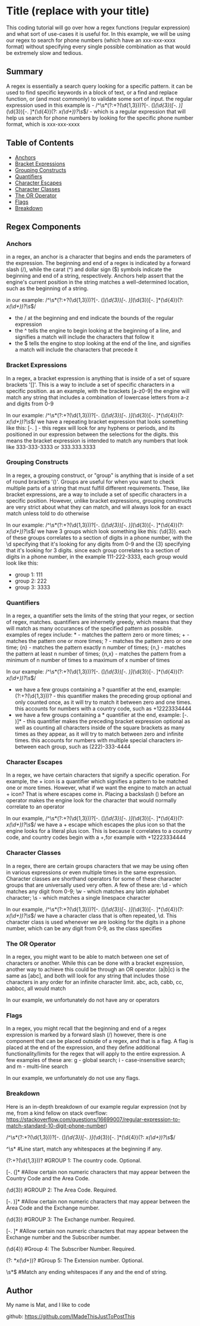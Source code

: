 # Title (replace with your title)
This coding tutorial will go over how a regex functions (regular expression) and what sort of use-cases it is useful for. In this example, we will be using our regex to search for phone numbers (which have an xxx-xxx-xxxx format) without specifying every single possible combination as that would be extremely slow and tedious.

## Summary

A regex is essentially a search query looking for a specific pattern. it can be used to find specific keywords in a block of text, or a find and replace function, or (and most commonly) to validate some sort of input. the regular expression used in this example is - /^\s*(?:\+?(\d{1,3}))?[-. (]*(\d{3})[-. )]*(\d{3})[-. ]*(\d{4})(?: *x(\d+))?\s*$/ - which is a regular expression that will help us search for phone numbers by looking for the specific phone number format, which is xxx-xxx-xxxx

## Table of Contents

- [Anchors](#anchors)
- [Bracket Expressions](#bracket-expressions)
- [Grouping Constructs](#grouping-constructs)
- [Quantifiers](#quantifiers)
- [Character Escapes](#character-escapes)
- [Character Classes](#character-classes)
- [The OR Operator](#the-or-operator)
- [Flags](#flags)
- [Breakdown](#breakdown)

## Regex Components

### Anchors
in a regex, an anchor is a character that begins and ends the parameters of the expression. The beginning and end of a regex is indicated by a forward slash (/), while the carat (^) and dollar sign ($) symbols indicate the beginning and end of a string, respectively. Anchors help assert that the engine's current position in the string matches a well-determined location, such as the beginning of a string.

in our example: /^\s*(?:\+?(\d{1,3}))?[-. (]*(\d{3})[-. )]*(\d{3})[-. ]*(\d{4})(?: *x(\d+))?\s*$/
- the / at the beginning and end indicate the bounds of the regular expression
- the ^ tells the engine to begin looking at the beginning of a line, and signifies a match will include the characters that follow it
- the $ tells the engine to stop looking at the end of the line, and signifies a match will include the characters that precede it

### Bracket Expressions
In a regex, a bracket expression is anything that is inside of a set of square brackets '[]'. This is a way to include a set of specific characters in a specific position. as an example, with the brackets [a-z0-9] the engine will match any string that includes a combination of lowercase letters from a-z and digits from 0-9

In our example: /^\s*(?:\+?(\d{1,3}))?[-. (]*(\d{3})[-. )]*(\d{3})[-. ]*(\d{4})(?: *x(\d+))?\s*$/ we have a repeating bracket expression that looks something like this: [-. ] - this regex will look for any hyphens or periods, and its positioned in our expression between the selections for the digits. this means the bracket expression is intended to match any numbers that look like 333-333-3333 or 333.333.3333

### Grouping Constructs
In a regex, a grouping construct, or "group" is anything that is inside of a set of round brackets '()'. Groups are useful for when you want to check multiple parts of a string that must fulfill different requirements. These, like bracket expressions, are a way to include a set of specific characters in a specific position. However, unlike bracket expressions, grouping constructs are very strict about what they can match, and will always look for an exact match unless told to do otherwise

In our example: /^\s*(?:\+?(\d{1,3}))?[-. (]*(\d{3})[-. )]*(\d{3})[-. ]*(\d{4})(?: *x(\d+))?\s*$/ we have 3 groups which look something like this: (\d{3}). each of these groups correlates to a section of digits in a phone number, with the \d specifying that it's looking for any digits from 0-9 and the {3} specifying that it's looking for 3 digits. since each group correlates to a section of digits in a phone number, in the example 111-222-3333, each group would look like this:
- group 1: 111
- group 2: 222
- group 3: 3333

### Quantifiers
In a regex, a quantifier sets the limits of the string that your regex, or section of regex, matches. quantifiers are inhernetly greedy, which means that they will match as many occurances of the specified pattern as possible. examples of regex include: * - matches the pattern zero or more times; + - matches the pattern one or more times; ? - matches the pattern zero or one time; {n} - matches the pattern exactly n number of times; {n,} - matches the pattern at least n number of times; {n,x} - matches the pattern from a minimum of n number of times to a maximum of x number of times

In our example: /^\s*(?:\+?(\d{1,3}))?[-. (]*(\d{3})[-. )]*(\d{3})[-. ]*(\d{4})(?: *x(\d+))?\s*$/ 
- we have a few groups containing a ? quantifier at the end, example: (?:\+?(\d{1,3}))? - this quantifier makes the preceding group optional and only counted once, as it will try to match it between zero and one times. this accounts for numbers with a country code, such as +12223334444
- we have a few groups containing a * quantifier at the end, example: [-. )]* - this quantifier makes the preceding bracket expression optional as well as counting all characters inside of the square brackets as many times as they appear, as it will try to match between zero and infinite times. this accounts for numbers with multiple special characters in-between each group, such as (222)-333-4444

### Character Escapes
In a regex, we have certain characters that signify a specific operation. For example, the + icon is a quantifier which signifies a pattern to be matched one or more times. However, what if we want the engine to match an actual + icon? That is where escapes come in. Placing a backslash (\) before an operator makes the engine look for the character that would normally correlate to an operator

In our example, /^\s*(?:\+?(\d{1,3}))?[-. (]*(\d{3})[-. )]*(\d{3})[-. ]*(\d{4})(?: *x(\d+))?\s*$/ we have a \+ escape which escapes the plus icon so that the engine looks for a literal plus icon. This is because it correlates to a country code, and country codes begin with a +,for example with +12223334444

### Character Classes
In a regex, there are certain groups characters that we may be using often in various expressions or even multiple times in the same expression. Character classes are shorthand operators for some of these character groups that are universally used very often. A few of these are: \d - which matches any digit from 0-9; \w - which matches any latin alphabet character; \s - which matches a single linespace character

In our example, /^\s*(?:\+?(\d{1,3}))?[-. (]*(\d{3})[-. )]*(\d{3})[-. ]*(\d{4})(?: *x(\d+))?\s*$/ we have a character class that is often repeated, \d. This character class is used whenever we are looking for the digits in a phone number, which can be any digit from 0-9, as the class specifies

### The OR Operator
In a regex, you might want to be able to match between one set of characters or another. While this can be done with a bracket expression, another way to achieve this could be through an OR operator. (a|b|c) is the same as [abc], and both will look for any string that includes those characters in any order for an infinite character limit. abc, acb, cabb, cc, aabbcc, all would match

In our example, we unfortunately do not have any or operators

### Flags
In a regex, you might recall that the beginning and end of a regex expression is marked by a forward slash (/) however, there is one component that can be placed outside of a regex, and that is a flag. A flag is placed at the end of the expression, and they define additional functionality/limits for the regex that will apply to the entire expression. A few examples of these are: g - global search; i - case-insensitive search; and m - multi-line search

In our example, we unfortunately do not use any flags. 

### Breakdown
Here is an in-depth breakdown of our example regular expression (not by me, from a kind fellow on stack overflow: https://stackoverflow.com/questions/16699007/regular-expression-to-match-standard-10-digit-phone-number)

/^\s*(?:\+?(\d{1,3}))?[-. (]*(\d{3})[-. )]*(\d{3})[-. ]*(\d{4})(?: *x(\d+))?\s*$/

^\s*                #Line start, match any whitespaces at the beginning if any.

(?:\+?(\d{1,3}))?   #GROUP 1: The country code. Optional.

[-. (]*             #Allow certain non numeric characters that may appear between the Country Code and the Area Code.

(\d{3})             #GROUP 2: The Area Code. Required.

[-. )]*             #Allow certain non numeric characters that may appear between the Area Code and the Exchange number.

(\d{3})             #GROUP 3: The Exchange number. Required.

[-. ]*              #Allow certain non numeric characters that may appear between the Exchange number and the Subscriber number.

(\d{4})             #Group 4: The Subscriber Number. Required.

(?: *x(\d+))?       #Group 5: The Extension number. Optional.

\s*$                #Match any ending whitespaces if any and the end of string.


## Author
My name is Mat, and I like to code

github: https://github.com/IMadeThisJustToPostThis